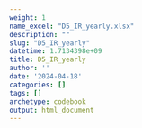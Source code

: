 ```yaml
---
weight: 1
name_excel: "D5_IR_yearly.xlsx"
description: ""
slug: "D5_IR_yearly"
datetime: 1.7134398e+09
title: D5_IR_yearly
author: ''
date: '2024-04-18'
categories: []
tags: []
archetype: codebook
output: html_document
---
```


<div class="tabcontent"></div>

